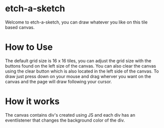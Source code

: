 # etch-a-sketch
Welcome to etch-a-sketch, you can draw whatever you like on this tile based canvas.

# How to Use
The default grid size is 16 x 16 tiles, you can adjust the grid size with the buttons found on the left size of the canvas. You can also clear the canvas using the clear button which is also located in the left side of the canvas. To draw just press down on your mouse and drag wherver you want on the canvas and the page will draw following your cursor.

# How it works
The canvas contains div's created using JS and each div has an eventlistener that changes the background color of the div.

